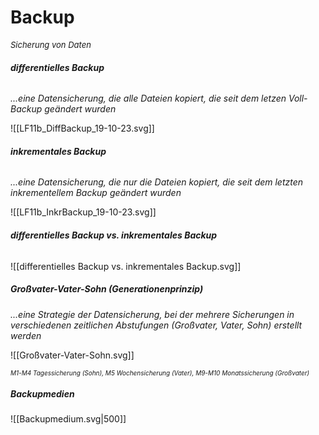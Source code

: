 # Backup

<font size= 2>*Sicherung von Daten*</font>

###### **differentielles Backup**
*...eine Datensicherung, die alle Dateien kopiert, die seit dem letzen Voll-Backup geändert wurden*

![[LF11b_DiffBackup_19-10-23.svg]]
</br>



###### **inkrementales Backup**
*...eine Datensicherung, die nur die Dateien kopiert, die seit dem letzten inkrementellem Backup geändert wurden*

![[LF11b_InkrBackup_19-10-23.svg]]
</br>

###### **differentielles Backup vs. inkrementales Backup**

![[differentielles Backup vs. inkrementales Backup.svg]]
</br>

##### **Großvater-Vater-Sohn (Generationenprinzip)**

*...eine Strategie der Datensicherung, bei der mehrere Sicherungen in verschiedenen zeitlichen Abstufungen (Großvater, Vater, Sohn) erstellt werden*

![[Großvater-Vater-Sohn.svg]]

<font size=1>*M1-M4 Tagessicherung (Sohn), M5 Wochensicherung (Vater), M9-M10 Monatssicherung (Großvater)*
</font>

##### **Backupmedien**

![[Backupmedium.svg|500]]

